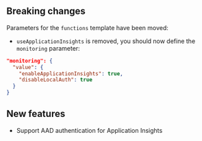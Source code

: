 [//]: # (Format this CHANGELOG.md with these titles:)
[//]: # (Breaking changes)
[//]: # (New features)
[//]: # (Bug fixes)
[//]: # (Minor changes)

## Breaking changes

Parameters for the `functions` template have been moved:

- `useApplicationInsights` is removed, you should now define the `monitoring` parameter:

```json
"monitoring": {
  "value": {
    "enableApplicationInsights": true,
    "disableLocalAuth": true
  }
}
```

## New features

- Support AAD authentication for Application Insights
